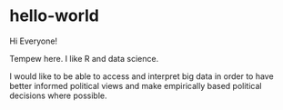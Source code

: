 # hello-world

Hi Everyone!

Tempew here. I like R and data science. 

I would like to be able to access and interpret big data in order to have better informed political views and make empirically based political decisions where possible. 
